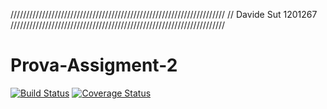////////////////////////////////////////////////////////////////////
// Davide Sut 1201267
////////////////////////////////////////////////////////////////////
# Prova-Assigment-2
[![Build Status](https://travis-ci.com/DavideSut/Prova-Assigment-2.svg?branch=main)](https://travis-ci.com/DavideSut/Prova-Assigment-2)
[![Coverage Status](https://coveralls.io/repos/github/DavideSut/Prova-Assigment-2/badge.svg?branch=main)](https://coveralls.io/github/DavideSut/Prova-Assigment-2?branch=main)
